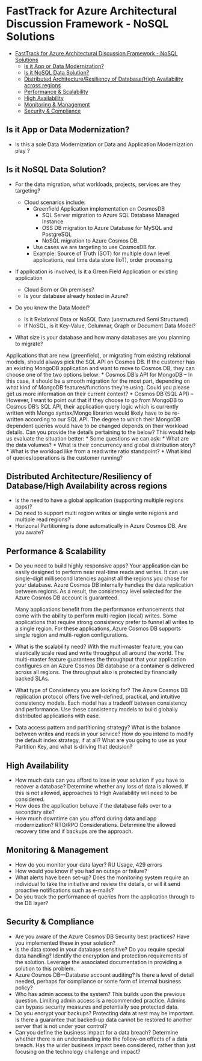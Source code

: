 # FastTrack for Azure Architectural Discussion Framework - NoSQL Solutions

- [FastTrack for Azure Architectural Discussion Framework - NoSQL Solutions](#fasttrack-for-azure-architectural-discussion-framework---NoSQL-solutions)
    - [Is it App or Data Modernization?](#Is-it-App-or-Data-Modernization?)
    - [Is it NoSQL Data Solution?](#Is-it-NoSQL-Data-Solution?)
    - [Distributed Architecture/Resiliency of Database/High Availability across regions](#Distributed-Architecture/-Resiliency-of-Database/-High-Availability-across-regions)
    - [Performance & Scalability](#Performance--Scalability)
    - [High Availability](#High-Availability)
    - [Monitoring & Management](#Monitoring--Management)
    - [Security & Compliance](#Security--Compliance)


## Is it App or Data Modernization?

 * Is this a sole Data Modernization or Data and Application Modernization play ?

## Is it NoSQL Data Solution?
 * For the data migration, what workloads, projects, services are they targeting?
    * Cloud scenarios include: 
        * Greenfield Application implementation on CosmosDB	
            * SQL Server migration to Azure SQL Database Managed Instance
            * OSS DB migration to Azure Database for MySQL and PostgreSQL
            * NoSQL migration to Azure Cosmos DB. 
        * Use cases we are targeting to use CosmosDB for.
        * Example: Source of Truth (SOT) for multiple down level applications, real time data store (IoT), order processing.
 
 * If application is involved, Is it a Green Field Application or existing application
    * Cloud Born or On premises?
    * Is your database already hosted in Azure?
 
 * Do you know the Data Model?
    * Is it Relational Data or NoSQL Data (unstructured Semi Structured)
    * If NoSQL, is it Key-Value, Columnar, Graph or Document Data Model?
 * What size is your database and how many databases are you planning to migrate?

  Applications that are new (greenfield), or migrating from existing relational models, should always pick the SQL API on Cosmos DB. If the customer has an existing MongoDB application and want to move to Cosmos DB, they can choose one of the two options below:
	* Cosmos DB’s API for MongoDB – In this case, it should be a smooth migration for the most part, depending on what kind of MongoDB features/functions they’re using. Could you please get us more information on their current context?
	* Cosmos DB (SQL API) – However, I want to point out that if they choose to go from MongoDB to Cosmos DB’s SQL API, their application query logic which is currently written with Mongo syntax/Mongo libraries would likely have to be re-written according to our SQL API. The degree to which their MongoDB dependent queries would have to be changed depends on their workload details. Can you provide the details pertaining to the below? This would help us evaluate the situation better:
	* Some questions we can ask:
		* What are the data volumes?
		* What is their concurrency and global distribution story?
		* What is the workload like from a read:write ratio standpoint?
        * What kind of queries/operations is the customer running?

## Distributed Architecture/Resiliency of Database/High Availability across regions

* Is the need to have a global application (supporting multiple regions apps)?
* Do need to support multi region writes or single write regions and multiple read regions?
* Horizonal Partitioning is done automatically in Azure Cosmos DB. Are you aware?



## Performance & Scalability

 * Do you need to build highly responsive apps? 
    Your application can be easily designed to perform near real-time reads and writes. It can use single-digit millisecond latencies against all the regions you chose for your database. Azure Cosmos DB internally handles the data replication between regions. As a result, the consistency level selected for the Azure Cosmos DB account is guaranteed.
 
    Many applications benefit from the performance enhancements that come with the ability to perform multi-region (local) writes. Some applications that require strong consistency prefer to funnel all writes to a single region. For these applications, Azure Cosmos DB supports single region and multi-region configurations.
 
 * What is the scalability need?
    With the multi-master feature, you can elastically scale read and write throughput all around the world. The multi-master feature guarantees the throughput that your application configures on an Azure Cosmos DB database or a container is delivered across all regions. The throughput also is protected by financially backed SLAs.
 
 * What type of Consistency you are looking for?
    The Azure Cosmos DB replication protocol offers five well-defined, practical, and intuitive consistency models. Each model has a tradeoff between consistency and performance. Use these consistency models to build globally distributed applications with ease.

 * Data access pattern and partitioning strategy?
    What is the balance between writes and reads in your service? How do you intend to modify the default index strategy, if at all? What are you going to use as your Partition Key, and what is driving that decision?


## High Availability

 * How much data can you afford to lose in your solution if you have to recover a database?
    Determine whether any loss of data is allowed. If this is not allowed, approaches to High Availability will need to be considered.
 * How does the application behave if the database fails over to a secondary site?  
 * How much downtime can you afford during data and app modernization?
    RTO/RPO Considerations.
    Determine the allowed recovery time and if backups are the approach. 


## Monitoring & Management

 * How do you monitor your data layer?
    RU Usage, 429 errors
 * How would you know if you had an outage or failure?
 * What alerts have been set-up?
    Does the monitoring system require an individual to take the initiative and review the details, or will it send proactive notifications such as e-mails?
 * Do you track the performance of queries from the application through to the DB layer?


## Security & Compliance

 * Are you aware of the Azure Cosmos DB Security best practices? Have you implemented these in your solution?
 * Is the data stored in your database sensitive? Do you require special data handling?
    Identify the encryption and protection requirements of the solution. Leverage the associated documentation in providing a solution to this problem.
 * Azure Cosmos DB—Database account auditing? Is there a level of detail needed, perhaps for compliance or some form of internal business policy?
 * Who has admin access to the system?
    This builds upon the previous question. Limiting admin access is a recommended practice. Admins can bypass security measures and potentially see protected data.
 * Do you encrypt your backups?
    Protecting data at rest may be important. Is there a guarantee that backed-up data cannot be restored to another server that is not under your control?
 * Can you define the business impact for a data breach?
    Determine whether there is an understanding into the follow-on effects of a data breach. Has the wider business impact been considered, rather than just focusing on the technology challenge and impact?
